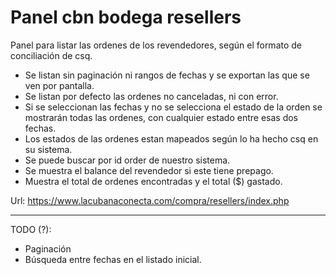 # Panel cbn bodega resellers

Panel para listar las ordenes de los revendedores, según el formato de conciliación de csq.  
- Se listan sin paginación ni rangos de fechas y se exportan las que se ven por pantalla.  
- Se listan por defecto las ordenes no canceladas, ni con error.  
- Si se seleccionan las fechas y no se selecciona el estado de la orden se mostrarán todas las ordenes, con cualquier estado entre esas dos fechas.  
- Los estados de las ordenes estan mapeados según lo ha hecho csq en su sistema.  
- Se puede buscar por id order de nuestro sistema.  
- Se muestra el balance del revendedor si este tiene prepago.  
- Muestra el total de ordenes encontradas y el total ($) gastado.  

Url: https://www.lacubanaconecta.com/compra/resellers/index.php

------------------

TODO (?): 
- Paginación
- Búsqueda entre fechas en el listado inicial.

